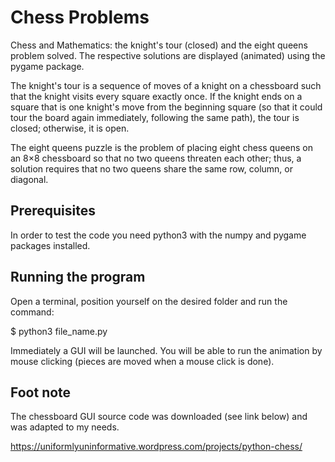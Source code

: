 # Chess Problems
Chess and Mathematics: the knight's tour (closed) and the eight queens problem solved. The respective solutions are displayed (animated) using the pygame package.


The knight's tour is a sequence of moves of a knight on a chessboard such that the knight visits every square exactly once. If the knight ends on a square that is one knight's move from the beginning square (so that it could tour the board again immediately, following the same path), the tour is closed; otherwise, it is open.


The eight queens puzzle is the problem of placing eight chess queens on an 8×8 chessboard so that no two queens threaten each other; thus, a solution requires that no two queens share the same row, column, or diagonal.

## Prerequisites
In order to test the code you need python3 with the numpy and pygame packages installed.

## Running the program 
Open a terminal, position yourself on the desired folder and run the command:


$ python3 file_name.py 


Immediately a GUI will be launched. You will be able to run the animation by mouse clicking (pieces are moved when a mouse click is done).  

## Foot note
The chessboard GUI source code was downloaded (see link below) and was adapted to my needs.

https://uniformlyuninformative.wordpress.com/projects/python-chess/ 

  
